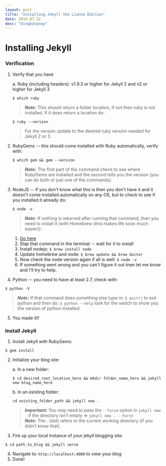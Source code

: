 ```yaml
---
layout: post
title: "Installing Jekyll the Lianna Edition"
date: 2016-07-22
desc: "Dingbatpoop"
---
```

# Installing Jekyll
### Verification
1. Verify that you have

    a.  Ruby (including headers): v1.9.3 or higher for Jekyll 2 and v2 or higher for Jekyll 3  
    ```
    $ which ruby
    ```
     > **_Note:_** This should return a folder location, if not then ruby is not installed. If it does return a location do:
    ```
    $ ruby --version
    ```
    > For the version update to the desired ruby version needed for Jekyll 2 or 3.
2. RubyGems -- this should come installed with Ruby automatically, verify with:
    ```
    $ which gem && gem --version
    ```
    > **_Note:_** The first part of the command check to see where RubyGems are installed and the second tells you the version (you can do both or just one of the commands).
3. NodeJS -- if you don't know what this is then you don't have it and it doesn't come installed automatically on any OS, but to check to see if you installed it already do:
    ```
    $ node -v
    ```
    > **_Note:_** If nothing is returned after running that command, then you need to install it (with Homebrew (this makes life sooo much easier)):  
    1. [Go here](http://brew.sh/)
    2. Slap that command in the terminal -- wait for it to install
    3. Install nodejs: ``` $ brew install node ```
    4. Update homebrew and node: ``` $ brew update && brew doctor ```
    5. Now check the node version again if all is well: ``` $ node -v ```
    6. If something went wrong and you can't figure it out tnen let me know and I'll try to help.
4. Python -- you need to have at least 2.7, check with:
```
$ python -V
```
> **_Note:_** If that command does something else type in: ``` $ exit() ``` to exit python and then do: ``` $ python --help ``` look for the switch to show you the version of python installed.
5. You made it!!

### Install Jekyll
1. Install Jekyll with RubyGems:
```
$ gem install
```
2. Initialize your blog site:

    a. In a new folder:
    ```
    $ cd desired_root_location_here && mkdir folder_name_here && jekyll new blog_name_here
    ```

    b. In an existing folder:
    ```
    cd existing_folder_path && jekyll new .
    ```
    > **_Important:_** You may need to pass the ```--force``` option in ```jekyll new .``` if the directory isn't empty => ```jekyll new . --force```  
    > **_Note:_** The . (dot) refers to the current working directory (if you didn't know that).
3. Fire up your local instance of your jekyll blogging site:
```
$ cd path_to_blog && jekyll serve
```
4. Navigate to: ```http://localhost:4000``` to view your blog
5. Done!
